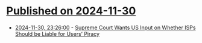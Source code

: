 # [Published on 2024-11-30](index.md)

* [2024-11-30, 23:26:00](https://soylentnews.org/article.pl?sid=24/11/28/1529245&from=rss) - [Supreme Court Wants US Input on Whether ISPs Should be Liable for Users’ Piracy](https://soylentnews.org/article.pl?sid=24/11/28/1529245&from=rss)
